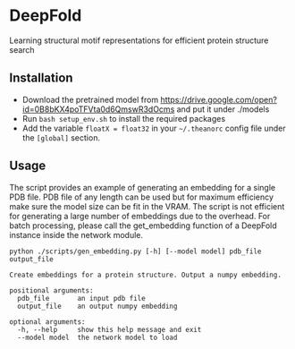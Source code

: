 # DeepFold
Learning structural motif representations for efficient protein structure search


## Installation
* Download the pretrained model from https://drive.google.com/open?id=0B8bKX4poTFVta0d6QmswR3dOcms and put it under ./models
* Run `bash setup_env.sh` to install the required packages
* Add the variable `floatX = float32` in your `~/.theanorc` config file under the `[global]` section.

## Usage
The script provides an example of generating an embedding for a single PDB file. PDB file of any length can be used but for maximum efficiency make sure the model size can be fit in the VRAM. The script is not efficient for generating a large number of embeddings due to the overhead. For batch processing, please call the get\_embedding function of a DeepFold instance inside the network module.

```
python ./scripts/gen_embedding.py [-h] [--model model] pdb_file output_file

Create embeddings for a protein structure. Output a numpy embedding.

positional arguments:
  pdb_file       an input pdb file
  output_file    an output numpy embedding

optional arguments:
  -h, --help     show this help message and exit
  --model model  the network model to load
```

